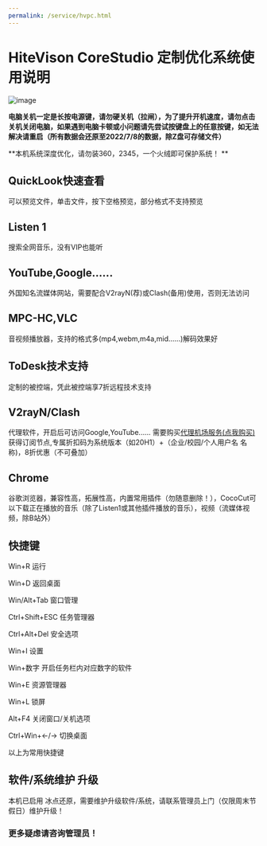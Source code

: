 ```yaml
---
permalink: /service/hvpc.html
---
```


# HiteVison CoreStudio 定制优化系统使用说明

![image](https://user-images.githubusercontent.com/102907913/173813325-570da1a0-2855-4742-8c4a-dac3a6542b53.png)

**电脑关机一定是长按电源键，请勿硬关机（拉闸），为了提升开机速度，请勿点击关机关闭电脑，如果遇到电脑卡顿或小问题请先尝试按键盘上的任意按键，如无法解决请重启（所有数据会还原至2022/7/8的数据，除Z盘可存储文件）**

**本机系统深度优化，请勿装360，2345，一个火绒即可保护系统！ **

## QuickLook快速查看

可以预览文件，单击文件，按下空格预览，部分格式不支持预览

## Listen 1

搜索全网音乐，没有VIP也能听

## YouTube,Google......

外国知名流媒体网站，需要配合V2rayN(荐)或Clash(备用)使用，否则无法访问

## MPC-HC,VLC

音视频播放器，支持的格式多(mp4,webm,m4a,mid......)解码效果好

## ToDesk技术支持

定制的被控端，凭此被控端享7折远程技术支持

## V2rayN/Clash

代理软件，开启后可访问Google,YouTube...... 需要购买[代理机场服务(点我购买)](/article/PROXYairportservice)获得订阅节点,专属折扣码为系统版本（如20H1）+（企业/校园/个人用户名 名称)，8折优惠（不可叠加）

## Chrome

谷歌浏览器，兼容性高，拓展性高，内置常用插件（勿随意删除！），CocoCut可以下载正在播放的音乐（除了Listen1或其他插件播放的音乐），视频（流媒体视频，除B站外）

## 快捷键

Win+R 运行

Win+D 返回桌面

Win/Alt+Tab 窗口管理

Ctrl+Shift+ESC 任务管理器

Ctrl+Alt+Del 安全选项

Win+I 设置

Win+数字 开启任务栏内对应数字的软件

Win+E 资源管理器

Win+L 锁屏

Alt+F4 关闭窗口/关机选项

Ctrl+Win+←/→ 切换桌面

以上为常用快捷键

## 软件/系统维护 升级

本机已启用 冰点还原，需要维护升级软件/系统，请联系管理员上门（仅限周末节假日）维护升级！

### 更多疑虑请咨询管理员！
